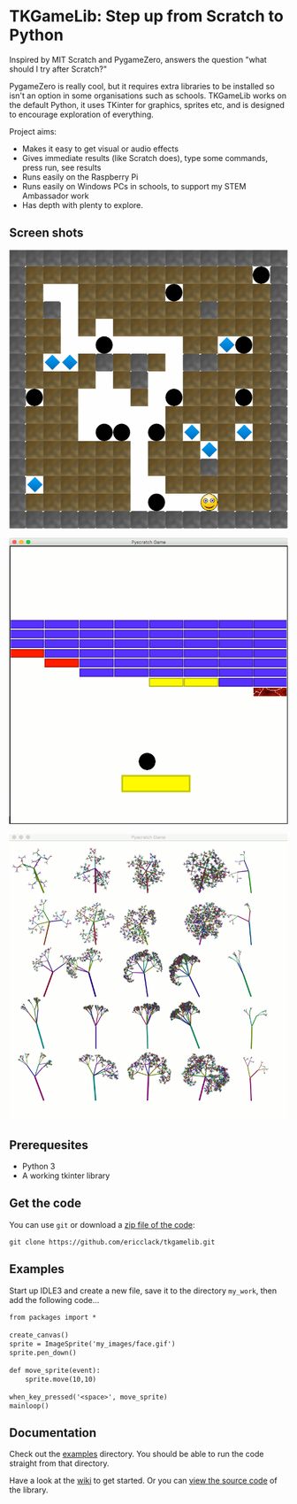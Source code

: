 TKGameLib: Step up from Scratch to Python
==========================================

Inspired by MIT Scratch and PygameZero, answers the question "what should I try after Scratch?"

PygameZero is really cool, but it requires extra libraries to be installed so isn't an option in some organisations such as schools. TKGameLib works on the default Python, it uses TKinter for graphics, sprites etc, and is designed to encourage exploration of everything. 

Project aims:

* Makes it easy to get visual or audio effects
* Gives immediate results (like Scratch does), type some commands, press run, see results
* Runs easily on the Raspberry Pi
* Runs easily on Windows PCs in schools, to support my STEM Ambassador work
* Has depth with plenty to explore.

Screen shots
------------

![boulder screen shot](/images/boulder.png)

![pong screen shot](/images/pong.png)

![fractal trees screen shot](/images/fractal-trees.png)


Prerequesites
-------------

* Python 3
* A working tkinter library

Get the code
------------

You can use `git` or download a [zip file of the code](https://github.com/ericclack/tkgamelib/archive/master.zip):

    git clone https://github.com/ericclack/tkgamelib.git


Examples
--------

Start up IDLE3 and create a new file, save it to the directory `my_work`, then add the following code...

```
from packages import *
  
create_canvas()
sprite = ImageSprite('my_images/face.gif')
sprite.pen_down()

def move_sprite(event):
    sprite.move(10,10)

when_key_pressed('<space>', move_sprite)
mainloop()
```

Documentation
-------------

Check out the [examples](https://github.com/ericclack/tkgamelib/blob/master/examples/) directory. You should be able to run the code straight
from that directory.

Have a look at the [wiki](https://github.com/ericclack/tkgamelib/wiki) to get started. Or you can [view the source code](https://github.com/ericclack/tkgamelib/blob/master/tkgamelib/) of the library.

